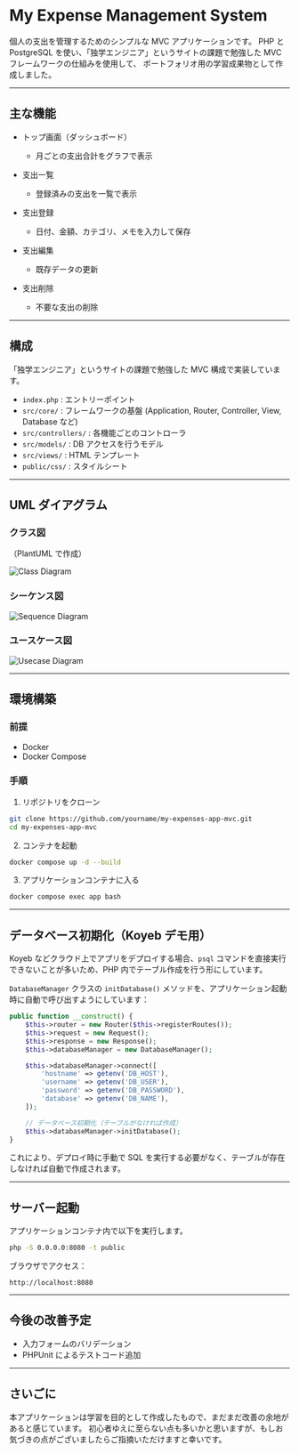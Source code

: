 
# My Expense Management System

個人の支出を管理するためのシンプルな MVC アプリケーションです。
PHP と PostgreSQL を使い、「独学エンジニア」というサイトの課題で勉強した MVC フレームワークの仕組みを使用して、
ポートフォリオ用の学習成果物として作成しました。

---

## 主な機能

* トップ画面（ダッシュボード）

  * 月ごとの支出合計をグラフで表示
* 支出一覧

  * 登録済みの支出を一覧で表示
* 支出登録

  * 日付、金額、カテゴリ、メモを入力して保存
* 支出編集

  * 既存データの更新
* 支出削除

  * 不要な支出の削除

---

## 構成

「独学エンジニア」というサイトの課題で勉強した MVC 構成で実装しています。

* `index.php` : エントリーポイント
* `src/core/` : フレームワークの基盤 (Application, Router, Controller, View, Database など)
* `src/controllers/` : 各機能ごとのコントローラ
* `src/models/` : DB アクセスを行うモデル
* `src/views/` : HTML テンプレート
* `public/css/` : スタイルシート

---

## UML ダイアグラム

### クラス図

（PlantUML で作成）

![Class Diagram](docs/class_diagram.png)

### シーケンス図

![Sequence Diagram](docs/sequence_diagram.png)

### ユースケース図

![Usecase Diagram](docs/usecase_diagram.png)

---

## 環境構築

### 前提

* Docker
* Docker Compose

### 手順

1. リポジトリをクローン

```bash
git clone https://github.com/yourname/my-expenses-app-mvc.git
cd my-expenses-app-mvc
```

2. コンテナを起動

```bash
docker compose up -d --build
```

3. アプリケーションコンテナに入る

```bash
docker compose exec app bash
```

---

## データベース初期化（Koyeb デモ用）

Koyeb などクラウド上でアプリをデプロイする場合、`psql` コマンドを直接実行できないことが多いため、PHP 内でテーブル作成を行う形にしています。

`DatabaseManager` クラスの `initDatabase()` メソッドを、アプリケーション起動時に自動で呼び出すようにしています：

```php
public function __construct() {
    $this->router = new Router($this->registerRoutes());
    $this->request = new Request();
    $this->response = new Response();
    $this->databaseManager = new DatabaseManager();

    $this->databaseManager->connect([
        'hostname' => getenv('DB_HOST'),
        'username' => getenv('DB_USER'),
        'password' => getenv('DB_PASSWORD'),
        'database' => getenv('DB_NAME'),
    ]);

    // データベース初期化（テーブルがなければ作成）
    $this->databaseManager->initDatabase();
}
```

これにより、デプロイ時に手動で SQL を実行する必要がなく、テーブルが存在しなければ自動で作成されます。

---

## サーバー起動

アプリケーションコンテナ内で以下を実行します。

```bash
php -S 0.0.0.0:8080 -t public
```

ブラウザでアクセス：

```
http://localhost:8080
```

---

## 今後の改善予定

* 入力フォームのバリデーション
* PHPUnit によるテストコード追加

---

## さいごに

本アプリケーションは学習を目的として作成したもので、まだまだ改善の余地があると感じています。
初心者ゆえに至らない点も多いかと思いますが、もしお気づきの点がございましたらご指摘いただけますと幸いです。

